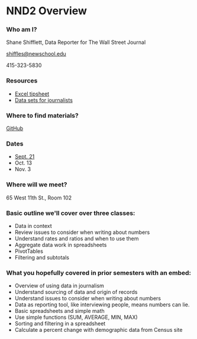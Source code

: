 # NND2 Overview

### Who am I?

Shane Shifflett, Data Reporter for The Wall Street Journal

shiffles@newschool.edu

415-323-5830

### Resources

* [Excel tipsheet](https://drive.google.com/file/d/0B0F8GZ4RI4ZDUHpzYzUtR3dIUjA/view?usp=sharing)
* [Data sets for journalists](http://cjlab.stanford.edu/2015/09/30/lab-launch-and-data-sets/)

### Where to find materials?

[GitHub](https://github.com/CoulterJones/New-School/tree/master/news-narrative-design/level-two)

### Dates

* [Sept. 21](https://github.com/CoulterJones/New-School/blob/master/news-narrative-design/level-two/campaign-finance.ipynb)
* Oct. 13
* Nov. 3

### Where will we meet?

65 West 11th St., Room 102

### Basic outline we'll cover over three classes:

* Data in context
* Review issues to consider when writing about numbers
* Understand rates and ratios and when to use them
* Aggregate data work in spreadsheets
* PivotTables
* Filtering and subtotals

### What you hopefully covered in prior semesters with an embed:

* Overview of using data in journalism
* Understand sourcing of data and origin of records	
* Understand issues to consider when writing about numbers
* Data as reporting tool, like interviewing people, means numbers can lie.
* Basic spreadsheets and simple math
* Use simple functions (SUM, AVERAGE, MIN, MAX)
* Sorting and filtering in a spreadsheet
* Calculate a percent change with demographic data from Census site 



